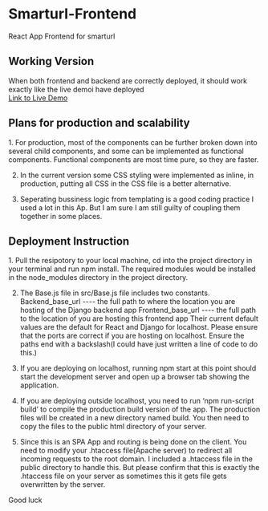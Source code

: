 # Smarturl-Frontend
 React App Frontend for smarturl



<h2>Working Version</h2>

When both frontend and backend are correctly deployed, it should work exactly like the live demoi have deployed<br>
<a href="https://test.learnershub.co.za/" target="_blank">Link to Live Demo</a>



<h2>Plans for production and scalability</h2>
1.	 For production, most of the components can be further broken down into several child components, and some can be implemented as functional components. Functional components are most time pure, so they are faster.


2.	In the current version some CSS styling were implemented as inline, in production, putting all CSS in the CSS file is a better alternative.

3. Seperating bussiness logic from templating is a good coding practice I used a lot in this Ap. But I am sure I am still guilty of coupling them together in some places.



<h2>Deployment Instruction</h2>
1.	Pull the resipotory to your local machine, cd into the project directory in your terminal and run npm install. The required modules would be installed in the node_modules directory in the project directory.


2.	The Base.js file in src/Base.js file includes two constants.
Backend_base_url    ----   the full path to where the location you are hosting of the Django backend app
Frontend_base_url    ----     the full path to the location of you are hosting this frontend app
Their current default values are the default for React and Django for localhost. Please ensure that the ports are correct if you are hosting on localhost.
Ensure the paths end with a backslash(I could have just written a line of code to do this.)


3.	If you are deploying on localhost, running npm start at this point should start the development server and open up a browser tab showing the application.



4.	If you are deploying outside localhost, you need to run ‘npm run-script build’ to compile the production build version of the app. The production files will be created in a new directory named build. You then need to copy the files to the public html directory of your server. 


5.	Since this is an SPA App and routing is being done on the client. You need to modify your .htaccess file(Apache server) to redirect all incoming requests to the root domain. I included a .htaccess file in the public directory to handle this. But please confirm that this is exactly the .htaccess file on your server as sometimes this it gets file gets overwritten by the server.

Good luck

